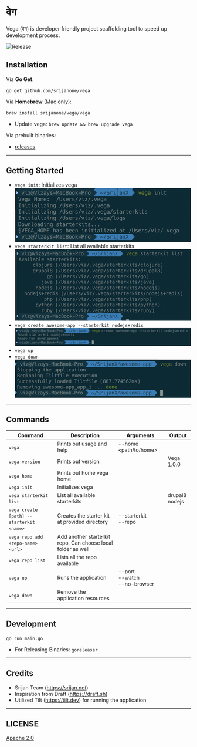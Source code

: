 # वेग

Vega (वेग) is developer friendly project scaffolding tool to speed up development process.

![Release](https://github.com/srijanone/vega/workflows/Release/badge.svg)

## Installation

Via **Go Get**:

```
go get github.com/srijanone/vega
```

Via **Homebrew** (Mac only):

```
brew install srijanone/vega/vega
```

- Update vega: `brew update && brew upgrade vega` 

Via prebuilt binaries:
- [releases](https://github.com/srijanone/vega/releases)

---

## Getting Started

- `vega init`: Initializes vega
![vega init](_screenshots/vega_init.png)
- `vega starterkit list`: List all available starterkits
![vega starterkit list](_screenshots/vega_starterkit_list.png)
- `vega create awesome-app --starterkit nodejs+redis`
![vega create](_screenshots/vega_create.png)
- `vega up`
- `vega down`
![vega down](_screenshots/vega_down.png)

---

## Commands

| Command                                      | Description                                                                           | Arguments                                       | Output     |
| -------------------------------------------- | ------------------------------------------------------------------------------------- | ----------------------------------------------- | ---------- |
| `vega`                                         | Prints out usage and help                                                             | \--home <path/to/home>                          |            |
| `vega version`                                 | Prints out version                                                                    |                                                 | Vega 1.0.0 |
| `vega home`                                    | Prints out home vega home                                                             |                                                 |            |
| `vega init`                                    | Initializes vega                                                                      |                                                 |            |
| `vega starterkit list`                         | List all available starterkits                                                        |                                                 | drupal8<br>nodejs    |
| `vega create [path] --starterkit <name>`       | Creates the starter kit at provided directory                                         | \--starterkit <name><br>\--repo <repo>          |            |
| `vega repo add <repo-name> <url>`              | Add another starterkit repo, Can choose local folder as well                          |                                                 |            |
| `vega repo list`                               | Lists all the repo available                                                          |                                                 |            |
| `vega up`                                      | Runs the application                                                                  | \--port <log-port><br>\--watch<br>\--no-browser |            |
| `vega down`                                    | Remove the application resources                                                      |                                                 |            |

---

## Development

`go run main.go`

- For Releasing Binaries: `goreleaser`

---

## Credits

- Srijan Team (https://srijan.net)
- Inspiration from Draft (https://draft.sh)
- Utilized Tilt (https://tilt.dev) for running the application 


---

## LICENSE

[Apache 2.0](LICENSE)